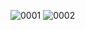 ![0001](https://github.com/user-attachments/assets/f0d72312-182e-4b24-8c95-61741ce02aaf)
![0002](https://github.com/user-attachments/assets/87c9b40b-f01c-415c-80c2-295bed5b10ba)

